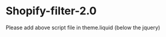 # Shopify-filter-2.0

<script src="https://cdnjs.cloudflare.com/ajax/libs/jqueryui/1.12.1/jquery-ui.min.js" type="text/javascript"></script>

Please add above script file in theme.liquid (below the jquery)
